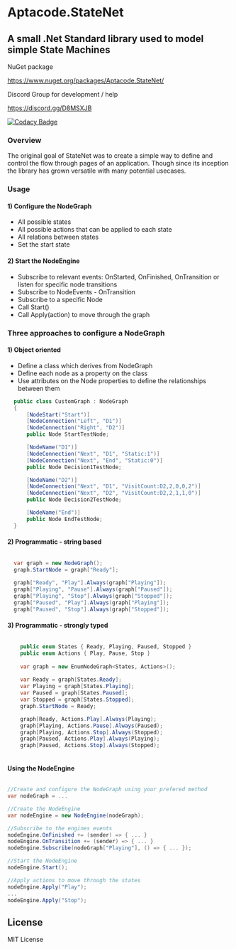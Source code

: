 # Aptacode.StateNet

## A small .Net Standard library used to model simple State Machines

NuGet package

https://www.nuget.org/packages/Aptacode.StateNet/

Discord Group for development / help

https://discord.gg/D8MSXJB

[![Codacy Badge](https://api.codacy.com/project/badge/Grade/bbdf96f5e1304d679e6addf01b2618a1)](https://www.codacy.com/manual/Timmoth/AptacodeStateNet?utm_source=github.com&amp;utm_medium=referral&amp;utm_content=Timmoth/AptacodeStateNet&amp;utm_campaign=Badge_Grade)

### Overview

The original goal of StateNet was to create a simple way to define and control the flow through pages of an application. Though since its inception the library has grown versatile with many potential usecases.

### Usage
#### 1) Configure the NodeGraph
- All possible states
- All possible actions that can be applied to each state
- All relations between states
- Set the start state

#### 2) Start the NodeEngine
- Subscribe to relevant events: OnStarted, OnFinished, OnTransition or listen for specific node transitions
- Subscribe to NodeEvents - OnTransition
- Subscribe to a specific Node 
- Call Start()
- Call Apply(action) to move through the graph

### Three approaches to configure a NodeGraph

#### 1) Object oriented
- Define a class which derives from NodeGraph
- Define each node as a property on the class
- Use attributes on the Node properties to define the relationships between them

```csharp
  public class CustomGraph : NodeGraph
  {
      [NodeStart("Start")]
      [NodeConnection("Left", "D1")]
      [NodeConnection("Right", "D2")]
      public Node StartTestNode;

      [NodeName("D1")]
      [NodeConnection("Next", "D1", "Static:1")]
      [NodeConnection("Next", "End", "Static:0")]
      public Node Decision1TestNode;

      [NodeName("D2")]
      [NodeConnection("Next", "D1", "VisitCount:D2,2,0,0,2")]
      [NodeConnection("Next", "D2", "VisitCount:D2,2,1,1,0")]
      public Node Decision2TestNode;

      [NodeName("End")]
      public Node EndTestNode;
  }
```
#### 2) Programmatic - string based
```csharp

  var graph = new NodeGraph();
  graph.StartNode = graph["Ready"];
  
  graph["Ready", "Play"].Always(graph["Playing"]);
  graph["Playing", "Pause"].Always(graph["Paused"]);
  graph["Playing", "Stop"].Always(graph["Stopped"]);
  graph["Paused", "Play"].Always(graph["Playing"]);
  graph["Paused", "Stop"].Always(graph["Stopped"]);

```
#### 3) Programmatic - strongly typed
```csharp

    public enum States { Ready, Playing, Paused, Stopped }
    public enum Actions { Play, Pause, Stop }
    
    var graph = new EnumNodeGraph<States, Actions>();
    
    var Ready = graph[States.Ready];
    var Playing = graph[States.Playing];
    var Paused = graph[States.Paused];
    var Stopped = graph[States.Stopped];
    graph.StartNode = Ready;

    graph[Ready, Actions.Play].Always(Playing);
    graph[Playing, Actions.Pause].Always(Paused);
    graph[Playing, Actions.Stop].Always(Stopped);
    graph[Paused, Actions.Play].Always(Playing);
    graph[Paused, Actions.Stop].Always(Stopped);
    
```

#### Using the NodeEngine
```csharp

//Create and configure the NodeGraph using your prefered method
var nodeGraph = ...

//Create the NodeEngine
var nodeEngine = new NodeEngine(nodeGraph);

//Subscribe to the engines events
nodeEngine.OnFinished += (sender) => { ... }
nodeEngine.OnTransition += (sender) => { ... }
nodeEngine.Subscribe(nodeGraph["Playing"], () => { ... });

//Start the NodeEngine
nodeEngine.Start();

//Apply actions to move through the states
nodeEngine.Apply("Play");
...
nodeEngine.Apply("Stop");

```


## License

MIT License
